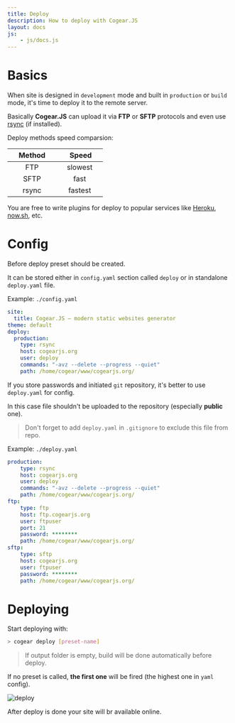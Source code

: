 ```yaml
---
title: Deploy
description: How to deploy with Cogear.JS
layout: docs
js:
	- js/docs.js
---
```

# Basics

When site is designed in `development` mode and built in `production` or `build` mode, it's time to deploy it to the remote server.

Basically **Cogear.JS** can upload it via **FTP** or **SFTP** protocols and even use [rsync](https://rsync.samba.org) (if installed).

Deploy methods speed comparsion:

&nbsp;&nbsp;&nbsp;&nbsp;Method&nbsp;&nbsp;&nbsp;&nbsp;|&nbsp;&nbsp;&nbsp;&nbsp;&nbsp;Speed&nbsp;&nbsp;&nbsp;&nbsp;
:----:|:----:
FTP|slowest
SFTP|fast
rsync|fastest

You are free to write plugins for deploy to popular services like [Heroku](https://www.heroku.com), [now.sh](https://now.sh), etc.

# Config
Before deploy preset should be created.

It can be stored either in `config.yaml` section called `deploy` or in standalone `deploy.yaml` file.

Example: `./config.yaml`
```yaml
site:
  title: Cogear.JS – modern static websites generator
theme: default
deploy:
  production:
    type: rsync
    host: cogearjs.org
    user: deploy
    commands: "-avz --delete --progress --quiet"
    path: /home/cogear/www/cogearjs.org/
```

If you store passwords and initiated `git` repository, it's better to use `deploy.yaml` for config. 

In this case file shouldn't be uploaded to the repository (especially **public** one).
> Don't forget to add `deploy.yaml` in `.gitignore` to exclude this file from repo.

Example: `./deploy.yaml`
```yaml
production:
	type: rsync
	host: cogearjs.org
	user: deploy
	commands: "-avz --delete --progress --quiet"
	path: /home/cogear/www/cogearjs.org/
ftp:
	type: ftp
	host: ftp.cogearjs.org
	user: ftpuser
	port: 21
	password: ********
	path: /home/cogear/www/cogearjs.org/
sftp:
	type: sftp
	host: cogearjs.org
	user: ftpuser
	password: ********
	path: /home/cogear/www/cogearjs.org/
```

# Deploying

Start deploying with:
```bash
> cogear deploy [preset-name]
```
> If output folder is empty, build will be done automatically before deploy.

If no preset is called, **the first one** will be fired (the highest one in `yaml` config).

![deploy](~images/docs/workflow/deploy.svg)

After deploy is done your site will br available online.